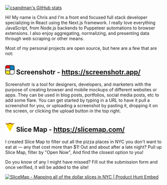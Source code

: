 <!--
**csandman/csandman** is a ✨ _special_ ✨ repository because its `README.md` (this file) appears on your GitHub profile.

Here are some ideas to get you started:

- 🔭 I’m currently working on ...
- 🌱 I’m currently learning ...
- 👯 I’m looking to collaborate on ...
- 🤔 I’m looking for help with ...
- 💬 Ask me about ...
- 📫 How to reach me: ...
- 😄 Pronouns: ...
- ⚡ Fun fact: ...
-->

[![csandman's GitHub stats](https://github-readme-stats.vercel.app/api?username=csandman&count_private=true&show_icons=true&theme=tokyonight&include_all_commits=true)](https://github.com/anuraghazra/github-readme-stats)

Hi! My name is Chris and I'm a front end focused full stack developer specializing in React using the Next.js framework. I really love everything JavaScript, from Node.js backends to Puppeteer automations to browser extensions. I also enjoy aggregating, normalizing, and presenting data through web scraping or other means.

Most of my personal projects are open source, but here are a few that are not:

<h2 vertical-align="middle"><img src="./img/screenshotr-logo.png" height="30px" /> Screenshotr - <a href="https://screenshotr.app/">https://screenshotr.app/</a></h2>

Screenshotr is a tool for designers, developers, and marketers with the purpose of creating browser and mobile mockups of different websites or apps. They can be used in blog posts, portfolios, social media posts, etc to add some flare. You can get started by typing in a URL to have it pull a screenshot for you, or uploading a screenshot by pasting it, dropping it on the screen, or clicking the upload button in the top right.

<h2 vertical-align="middle"><img src="./img/slice-map-logo.png" height="30px" /> Slice Map - <a href="https://slicemap.com/">https://slicemap.com/</a></h2>

I created Slice Map to filter out all the pizza places in NYC you don't want to eat at — any that cost more than $1! Out and about after a late night? Pull up Slice Map, filter by "Open Now", And find the closest option to you!

Do you know of any I might have missed? Fill out the submission form and once verified, it will be added to the site!

<a href="https://www.producthunt.com/posts/slicemap?utm_source=badge-featured&utm_medium=badge&utm_souce=badge-slicemap" target="_blank"><img src="https://api.producthunt.com/widgets/embed-image/v1/featured.svg?post_id=167792&theme=dark" alt="SliceMap - Mapping all of the dollar slices in NYC | Product Hunt Embed" width="200px" height="43.2px" /></a>
